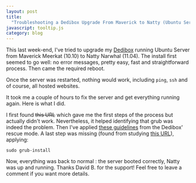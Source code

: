 ```yaml
---
layout: post
title:
  "Troubleshooting a Dedibox Upgrade From Maverick to Natty (Ubuntu Server)"
javascript: tooltip.js
category: blog
---
```


This last week-end, I've tried to upgrade my [Dedibox][1] running Ubuntu Server
from Maverick Meerkat (10.10) to Natty Narwhal (11.04). The install first seemed
to go well: no error messages, pretty easy, fast and straightforward process.
Then came the required reboot.

Once the server was restarted, nothing would work, including `ping`, `ssh` and
of course, all hosted websites.

It took me a couple of hours to fix the server and get everything running again.
Here is what I did.

I first found ~~this URL~~ which gave me the first steps of the process but
actually didn't work. Nevertheless, it helped identifying that grub was indeed
the problem. Then I've applied [these guidelines][help-2] from the Dedibox'
rescue mode. A last step was missing (found from studying [this URL][help-3]),
applying:

```shell
sudo grub-install
```

Now, everything was back to normal : the server booted correctly, Natty was up
and running. Thanks David B. for the support! Feel free to leave a comment if
you want more details.

[help-1]:
  http://eyes.neuneuil.com/index.php/2010/01/31/187-dedibox-ne-boote-plus-suite-a-upgrade-kernel
[help-2]: https://help.ubuntu.com/community/Grub2#ChRoot
[help-3]: http://forum.ubuntu-fr.org/viewtopic.php?id=444506
[1]: https://www.online.net/
